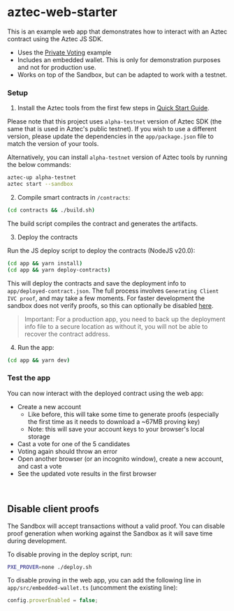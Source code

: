 # aztec-web-starter

This is an example web app that demonstrates how to interact with an Aztec contract using the Aztec JS SDK.

- Uses the [Private Voting](https://docs.aztec.network/developers/tutorials/codealong/contract_tutorials/private_voting_contract) example
- Includes an embedded wallet. This is only for demonstration purposes and not for production use.
- Works on top of the Sandbox, but can be adapted to work with a testnet.

### Setup

1. Install the Aztec tools from the first few steps in [Quick Start Guide](https://docs.aztec.network/developers/getting_started).

Please note that this project uses `alpha-testnet` version of Aztec SDK (the same that is used in Aztec's public testnet). If you wish to use a different version, please update the dependencies in the `app/package.json` file to match the version of your tools.

Alternatively, you can install `alpha-testnet` version of Aztec tools by running the below commands:

```sh
aztec-up alpha-testnet
aztec start --sandbox
```

2. Compile smart contracts in `/contracts`:

```sh
(cd contracts && ./build.sh)
```

The build script compiles the contract and generates the artifacts.

3. Deploy the contracts

Run the JS deploy script to deploy the contracts (NodeJS v20.0):

```sh
(cd app && yarn install)
(cd app && yarn deploy-contracts)
```

This will deploy the contracts and save the deployment info to `app/deployed-contract.json`.
The full process involves `Generating Client IVC proof`, and may take a few moments. For faster development the sandbox does not verify proofs, so this can optionally be disabled [here](#disable-client-proofs). 

> Important: For a production app, you need to back up the deployment info file to a secure location as without it, you will not be able to recover the contract address.

4. Run the app:

```sh
(cd app && yarn dev)
```

### Test the app

You can now interact with the deployed contract using the web app:

- Create a new account
  - Like before, this will take some time to generate proofs (especially the first time as it needs to download a ~67MB proving key)
  - Note: this will save your account keys to your browser's local storage
- Cast a vote for one of the 5 candidates
- Voting again should throw an error
- Open another browser (or an incognito window), create a new account, and cast a vote
- See the updated vote results in the first browser

<br />

## Disable client proofs

The Sandbox will accept transactions without a valid proof. You can disable proof generation when working against the Sandbox as it will save time during development.

To disable proving in the deploy script, run:

```sh
PXE_PROVER=none ./deploy.sh
```

To disable proving in the web app, you can add the following line in `app/src/embedded-wallet.ts` (uncomment the existing line):

```ts
config.proverEnabled = false;
```
